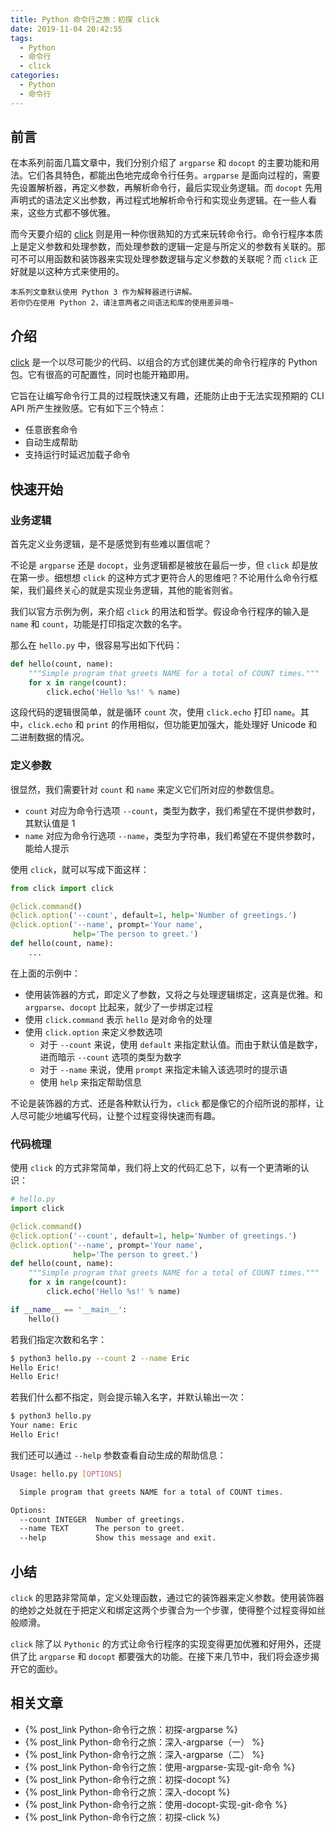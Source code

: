 ```yaml
---
title: Python 命令行之旅：初探 click
date: 2019-11-04 20:42:55
tags:
  - Python
  - 命令行
  - click
categories:
  - Python
  - 命令行
---
```


## 前言

在本系列前面几篇文章中，我们分别介绍了 `argparse` 和 `docopt` 的主要功能和用法。它们各具特色，都能出色地完成命令行任务。`argparse` 是面向过程的，需要先设置解析器，再定义参数，再解析命令行，最后实现业务逻辑。而 `docopt` 先用声明式的语法定义出参数，再过程式地解析命令行和实现业务逻辑。在一些人看来，这些方式都不够优雅。

而今天要介绍的 [click](https://click.palletsprojects.com/) 则是用一种你很熟知的方式来玩转命令行。命令行程序本质上是定义参数和处理参数，而处理参数的逻辑一定是与所定义的参数有关联的。那可不可以用函数和装饰器来实现处理参数逻辑与定义参数的关联呢？而 `click` 正好就是以这种方式来使用的。

<!--more-->

```
本系列文章默认使用 Python 3 作为解释器进行讲解。
若你仍在使用 Python 2，请注意两者之间语法和库的使用差异哦~
```

## 介绍

[click](https://click.palletsprojects.com/) 是一个以尽可能少的代码、以组合的方式创建优美的命令行程序的 Python 包。它有很高的可配置性，同时也能开箱即用。

它旨在让编写命令行工具的过程既快速又有趣，还能防止由于无法实现预期的 CLI API 所产生挫败感。它有如下三个特点：

- 任意嵌套命令
- 自动生成帮助
- 支持运行时延迟加载子命令

## 快速开始

### 业务逻辑

首先定义业务逻辑，是不是感觉到有些难以置信呢？

不论是 `argparse` 还是 `docopt`，业务逻辑都是被放在最后一步，但 `click` 却是放在第一步。细想想 `click` 的这种方式才更符合人的思维吧？不论用什么命令行框架，我们最终关心的就是实现业务逻辑，其他的能省则省。

我们以官方示例为例，来介绍 `click` 的用法和哲学。假设命令行程序的输入是 `name` 和 `count`，功能是打印指定次数的名字。

那么在 `hello.py` 中，很容易写出如下代码：

```python
def hello(count, name):
    """Simple program that greets NAME for a total of COUNT times."""
    for x in range(count):
        click.echo('Hello %s!' % name)
```

这段代码的逻辑很简单，就是循环 `count` 次，使用 `click.echo` 打印 `name`。其中，`click.echo` 和 `print` 的作用相似，但功能更加强大，能处理好 Unicode 和 二进制数据的情况。

### 定义参数

很显然，我们需要针对 `count` 和 `name` 来定义它们所对应的参数信息。

- `count` 对应为命令行选项 `--count`，类型为数字，我们希望在不提供参数时，其默认值是 1
- `name` 对应为命令行选项 `--name`，类型为字符串，我们希望在不提供参数时，能给人提示

使用 `click`，就可以写成下面这样：

```python
from click import click

@click.command()
@click.option('--count', default=1, help='Number of greetings.')
@click.option('--name', prompt='Your name',
              help='The person to greet.')
def hello(count, name):
    ...
```

在上面的示例中：

- 使用装饰器的方式，即定义了参数，又将之与处理逻辑绑定，这真是优雅。和 `argparse`、`docopt` 比起来，就少了一步绑定过程
- 使用 `click.command` 表示 `hello` 是对命令的处理
- 使用 `click.option` 来定义参数选项
  - 对于 `--count` 来说，使用 `default` 来指定默认值。而由于默认值是数字，进而暗示 `--count` 选项的类型为数字
  - 对于 `--name` 来说，使用 `prompt` 来指定未输入该选项时的提示语
  - 使用 `help` 来指定帮助信息

不论是装饰器的方式、还是各种默认行为，`click` 都是像它的介绍所说的那样，让人尽可能少地编写代码，让整个过程变得快速而有趣。

### 代码梳理

使用 `click` 的方式非常简单，我们将上文的代码汇总下，以有一个更清晰的认识：

```python
# hello.py
import click

@click.command()
@click.option('--count', default=1, help='Number of greetings.')
@click.option('--name', prompt='Your name',
              help='The person to greet.')
def hello(count, name):
    """Simple program that greets NAME for a total of COUNT times."""
    for x in range(count):
        click.echo('Hello %s!' % name)

if __name__ == '__main__':
    hello()
```

若我们指定次数和名字：

```bash
$ python3 hello.py --count 2 --name Eric
Hello Eric!
Hello Eric!
```

若我们什么都不指定，则会提示输入名字，并默认输出一次：

```bash
$ python3 hello.py
Your name: Eric
Hello Eric!
```

我们还可以通过 `--help` 参数查看自动生成的帮助信息：

```bash
Usage: hello.py [OPTIONS]

  Simple program that greets NAME for a total of COUNT times.

Options:
  --count INTEGER  Number of greetings.
  --name TEXT      The person to greet.
  --help           Show this message and exit.
```

## 小结

`click` 的思路非常简单，定义处理函数，通过它的装饰器来定义参数。使用装饰器的绝妙之处就在于把定义和绑定这两个步骤合为一个步骤，使得整个过程变得如丝般顺滑。

`click` 除了以 `Pythonic` 的方式让命令行程序的实现变得更加优雅和好用外，还提供了比 `argparse` 和 `docopt` 都要强大的功能。在接下来几节中，我们将会逐步揭开它的面纱。

## 相关文章

- {% post_link Python-命令行之旅：初探-argparse %}
- {% post_link Python-命令行之旅：深入-argparse（一） %}
- {% post_link Python-命令行之旅：深入-argparse（二） %}
- {% post_link Python-命令行之旅：使用-argparse-实现-git-命令 %}
- {% post_link Python-命令行之旅：初探-docopt %}
- {% post_link Python-命令行之旅：深入-docopt %}
- {% post_link Python-命令行之旅：使用-docopt-实现-git-命令 %}
- {% post_link Python-命令行之旅：初探-click %}
